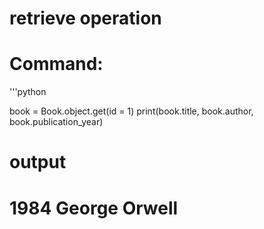 # retrieve operation

# Command:
'''python

book = Book.object.get(id = 1)
print(book.title, book.author, book.publication_year)

# output
# 1984 George Orwell